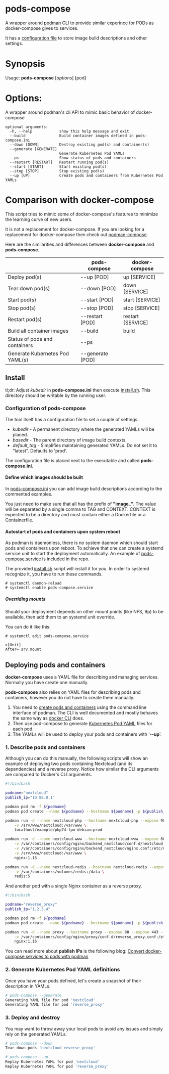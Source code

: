 # pods-compose

A wrapper around [podman](https://github.com/containers/libpod) CLI to provide similar experince for PODs as docker-compose gives to services.

It has a [configuration file](#configuration-of-pods-compose) to store image build descriptions and other settings.

# Synopsis

Usage: **pods-compose** [*options*] [pod]

# Options:
A wrapper around podman's cli API to mimic basic behavior of docker-compose
```
optional arguments:
  -h, --help            show this help message and exit
  --build               Build container images defined in pods-compose.ini
  --down [DOWN]         Destroy existing pod(s) and container(s)
  --generate [GENERATE] 
                        Generate Kubernetes Pod YAMLs
  --ps                  Show status of pods and containers
  --restart [RESTART]   Restart running pod(s)
  --start [START]       Start existing pod(s)
  --stop [STOP]         Stop existing pod(s)
  --up [UP]             Create pods and containers from Kubernetes Pod YAMLs
```

# Comparison with docker-compose

This script tries to mimic some of docker-compose's features to minimize the learning curve of new users.

It is not a replacement for docker-compose. If you are looking for a replacement for docker-compose then check out [podman-compose](https://github.com/containers/podman-compose).

Here are the similarities and differences between **docker-compose** and **pods-compose**.

| | pods-compose | docker-compose |
| --- | --- | --- |
| Deploy pod(s) | --up [POD] | up [SERVICE] |
| Tear down pod(s) | --down [POD] | down [SERVICE] |
| Start pod(s) | --start [POD] | start [SERVICE] |
| Stop pod(s) | --stop [POD] | stop [SERVICE] |
| Restart pod(s) | --restart [POD] | restart [SERVICE] |
| Build all container images | --build | build |
| Status of pods and containers | --ps | |
| Generate Kubernetes Pod YAML(s) | --generate [POD] | |

## Install

tl;dr: Adjust *kubedir* in **pods-compose.ini** then execute [install.sh](install.sh). This directory should be writable by the running user.

### Configuration of pods-compose
The tool itself has a configuration file to set a couple of settings.

- *kubedir* - A permanent directory where the generated YAMLs will be placed.
- *basedir* - The parent directory of image build contexts.
- *default_tag* - Simplifies maintaining generated YAMLs. Do not set it to "latest". Defaults to 'prod'.

The configuration file is placed next to the executable and called **pods-compose.ini**.

#### Define which images should be built

In [pods-compose.ini](pods-compose.ini) you can add image build descriptions according to the commented examples.

You just need to make sure that all has the prefix of **"image_"**. The value will be separated by a single comma to TAG and CONTEXT. CONTEXT is expected to be a directory and must contain either a Dockerfile or a Containerfile.

#### Autostart of pods and containers upon system reboot
As podman is daemonless, there is no system daemon which should start pods and containers upon reboot.
To achieve that one can create a systemd service unit to start the deployment automatically. An example of [pods-compose.service](systemd/pods-compose.service) is included in the repo.

The provided [install.sh](install.sh) script will install it for you. In order to systemd recognize it, you have to run these commands.
```
# systemctl daemon-reload
# systemctl enable pods-compose.service
```

##### Overriding mounts
Should your deployment depends on other mount points (like NFS, 9p) to be available, then add them to an systemd unit override.

You can do it like this:
```
# systemctl edit pods-compose.service

>[Unit]
After= srv.mount
```

## Deploying pods and containers

**docker-compose** uses a YAML file for describing and managing services. Normally you have create one manually.

**pods-compose** also relies on YAML files for describing pods and containers, however you do not have to create them manually.

1. You need to [create pods and containers](#1-describe-pods-and-containers) using the command line interface of podman. The CLI is well documented and mostly behaves the same way as [docker CLI](https://podman.io/whatis.html) does.
2. Then use pod-compose to generate [Kubernetes Pod YAML](https://github.com/containers/libpod/blob/master/docs/source/markdown/podman-generate-kube.1.md) files for each pod.
3. The YAMLs will be used to deploy your pods and containers with '**--up**'.

### 1. Describe pods and containers

Although you can do this manually, the following scripts will show an example of deploying two pods containing Nextcloud (and its dependencies) and a reverse proxy. Notice how similar the CLI arguments are compared to Docker's CLI arguments.

```bash
#!/bin/bash

podname="nextcloud"
publish_ip="10.88.0.1"

podman pod rm -f ${podname}
podman pod create --name ${podname} --hostname ${podname} -p ${publish_ip}:8080:80

podman run -d --name nextcloud-php --hostname nextcloud-php --expose 9000 --pod ${podname} \
    -v /srv/www/nextcloud:/var/www \
    localhost/example/php74-fpm-debian:prod

podman run -d --name nextcloud-www --hostname nextcloud-www --expose 80 --pod ${podname} \
    -v /var/containers/config/nginx/backend_nextcloud/conf.d/nextcloud.conf:/etc/nginx/conf.d/default.conf:ro \
    -v /var/containers/config/nginx/backend_nextcloud/nginx.conf:/etc/nginx/nginx.conf:ro \
    -v /srv/www/nextcloud:/var/www \
    nginx:1.16

podman run -d --name nextcloud-redis --hostname nextcloud-redis --expose 6379 --pod ${podname} \
    -v /var/containers/volumes/redis:/data \
    redis:5
```
And another pod with a single Nginx container as a reverse proxy.

```bash
#!/bin/bash

podname="reverse_proxy"
publish_ip="1.2.3.4"

podman pod rm -f ${podname}
podman pod create --name ${podname} --hostname ${podname} -p ${publish_ip}:80:80 -p ${publish_ip}:443:443

podman run -d --name proxy --hostname proxy --expose 80 --expose 443 --pod ${podname} \
    -v /var/containers/config/nginx/proxy/conf.d/reverse_proxy.conf:/etc/nginx/conf.d/default.conf:ro \
    nginx:1.16
```

You can read more about **publish IPs** is the following blog: [Convert docker-compose services to pods with podman](https://balagetech.com/convert-docker-compose-services-to-pods/)
### 2. Generate Kubernetes Pod YAML definitions

Once you have your pods defined, let's create a snapshot of their description in YAMLs.

```bash
# pods-compose --generate
Generating YAML file for pod 'nextcloud'
Generating YAML file for pod 'reverse_proxy'
```

### 3. Deploy and destroy

You may want to throw away your local pods to avoid any issues and simply rely on the generated YAMLs.

```bash
# pods-compose --down
Tear down pods 'nextcloud reverse_proxy'
```

```bash
# pods-compose --up
Replay Kubernetes YAML for pod 'nextcloud'
Replay Kubernetes YAML for pod 'reverse_proxy'
```


